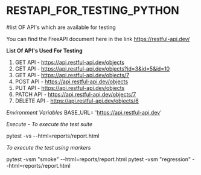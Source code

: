 # RESTAPI_FOR_TESTING_PYTHON

#list OF API's which are available for testing

You can find the FreeAPI document here in the link 
  https://restful-api.dev/

**List Of API's Used For Testing**
1. GET API - https://api.restful-api.dev/objects
2. GET API - https://api.restful-api.dev/objects?id=3&id=5&id=10
3. GET API - https://api.restful-api.dev/objects/7
4. POST API - https://api.restful-api.dev/objects
5. PUT API - https://api.restful-api.dev/objects
6. PATCH API - https://api.restful-api.dev/objects/7
7. DELETE API -  https://api.restful-api.dev/objects/6


*Environment Variables*
BASE_URL= 'https://api.restful-api.dev'

*Execute - To execute the test suite*

pytest -vs --html=reports/report.html


*To execute the test using markers*

pytest -vsm "smoke" --html=reports/report.html
pytest -vsm "regression" --html=reports/report.html
